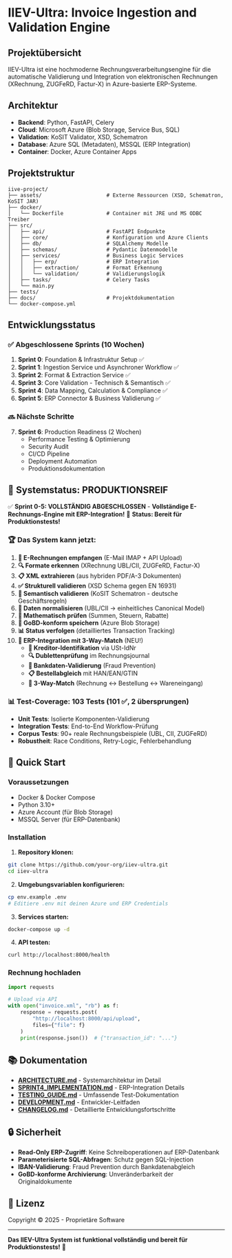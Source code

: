 # IIEV-Ultra: Invoice Ingestion and Validation Engine

## Projektübersicht

IIEV-Ultra ist eine hochmoderne Rechnungsverarbeitungsengine für die automatische Validierung und Integration von elektronischen Rechnungen (XRechnung, ZUGFeRD, Factur-X) in Azure-basierte ERP-Systeme.

## Architektur

- **Backend**: Python, FastAPI, Celery
- **Cloud**: Microsoft Azure (Blob Storage, Service Bus, SQL)
- **Validation**: KoSIT Validator, XSD, Schematron
- **Database**: Azure SQL (Metadaten), MSSQL (ERP Integration)
- **Container**: Docker, Azure Container Apps

## Projektstruktur

```
iive-project/
├── assets/                     # Externe Ressourcen (XSD, Schematron, KoSIT JAR)
├── docker/
│   └── Dockerfile              # Container mit JRE und MS ODBC Treiber
├── src/
│   ├── api/                    # FastAPI Endpunkte
│   ├── core/                   # Konfiguration und Azure Clients
│   ├── db/                     # SQLAlchemy Modelle
│   ├── schemas/                # Pydantic Datenmodelle
│   ├── services/               # Business Logic Services
│   │   ├── erp/                # ERP Integration
│   │   ├── extraction/         # Format Erkennung
│   │   └── validation/         # Validierungslogik
│   ├── tasks/                  # Celery Tasks
│   └── main.py
├── tests/
├── docs/                       # Projektdokumentation
└── docker-compose.yml
```

## Entwicklungsstatus

### ✅ Abgeschlossene Sprints (10 Wochen)

1. **Sprint 0**: Foundation & Infrastruktur Setup ✅
2. **Sprint 1**: Ingestion Service und Asynchroner Workflow ✅
3. **Sprint 2**: Format & Extraction Service ✅
4. **Sprint 3**: Core Validation - Technisch & Semantisch ✅
5. **Sprint 4**: Data Mapping, Calculation & Compliance ✅
6. **Sprint 5**: ERP Connector & Business Validierung ✅

### 🔜 Nächste Schritte

7. **Sprint 6**: Production Readiness (2 Wochen)
   - Performance Testing & Optimierung
   - Security Audit
   - CI/CD Pipeline
   - Deployment Automation
   - Produktionsdokumentation

## 🚀 Systemstatus: PRODUKTIONSREIF

✅ **Sprint 0-5: VOLLSTÄNDIG ABGESCHLOSSEN** - **Vollständige E-Rechnungs-Engine mit ERP-Integration!**
🎯 **Status: Bereit für Produktionstests!**

### 🏆 Das System kann jetzt:
1. **📧 E-Rechnungen empfangen** (E-Mail IMAP + API Upload)
2. **🔍 Formate erkennen** (XRechnung UBL/CII, ZUGFeRD, Factur-X)
3. **📋 XML extrahieren** (aus hybriden PDF/A-3 Dokumenten)
4. **✅ Strukturell validieren** (XSD Schema gegen EN 16931)
5. **🧠 Semantisch validieren** (KoSIT Schematron - deutsche Geschäftsregeln)
6. **🔄 Daten normalisieren** (UBL/CII → einheitliches Canonical Model)
7. **🧮 Mathematisch prüfen** (Summen, Steuern, Rabatte)
8. **💾 GoBD-konform speichern** (Azure Blob Storage)
9. **📊 Status verfolgen** (detailliertes Transaction Tracking)
10. **🏢 ERP-Integration mit 3-Way-Match** (NEU!)
    - **👤 Kreditor-Identifikation** via USt-IdNr
    - **🔍 Dublettenprüfung** im Rechnungsjournal
    - **🏦 Bankdaten-Validierung** (Fraud Prevention)
    - **📋 Bestellabgleich** mit HAN/EAN/GTIN
    - **🎯 3-Way-Match** (Rechnung ↔ Bestellung ↔ Wareneingang)

### 📊 Test-Coverage: **103 Tests** (101 ✅, 2 übersprungen)
- **Unit Tests**: Isolierte Komponenten-Validierung  
- **Integration Tests**: End-to-End Workflow-Prüfung
- **Corpus Tests**: 90+ reale Rechnungsbeispiele (UBL, CII, ZUGFeRD)
- **Robustheit**: Race Conditions, Retry-Logic, Fehlerbehandlung

## 🚀 Quick Start

### Voraussetzungen
- Docker & Docker Compose
- Python 3.10+
- Azure Account (für Blob Storage)
- MSSQL Server (für ERP-Datenbank)

### Installation

1. **Repository klonen:**
```bash
git clone https://github.com/your-org/iiev-ultra.git
cd iiev-ultra
```

2. **Umgebungsvariablen konfigurieren:**
```bash
cp env.example .env
# Editiere .env mit deinen Azure und ERP Credentials
```

3. **Services starten:**
```bash
docker-compose up -d
```

4. **API testen:**
```bash
curl http://localhost:8000/health
```

### Rechnung hochladen

```python
import requests

# Upload via API
with open("invoice.xml", "rb") as f:
    response = requests.post(
        "http://localhost:8000/api/upload",
        files={"file": f}
    )
    print(response.json())  # {"transaction_id": "..."}
```

## 📚 Dokumentation

- [**ARCHITECTURE.md**](./docs/ARCHITECTURE.md) - Systemarchitektur im Detail
- [**SPRINT4_IMPLEMENTATION.md**](./docs/SPRINT4_IMPLEMENTATION.md) - ERP-Integration Details
- [**TESTING_GUIDE.md**](./docs/TESTING_GUIDE.md) - Umfassende Test-Dokumentation
- [**DEVELOPMENT.md**](./docs/DEVELOPMENT.md) - Entwickler-Leitfaden
- [**CHANGELOG.md**](./CHANGELOG.md) - Detaillierte Entwicklungsfortschritte

## 🔒 Sicherheit

- **Read-Only ERP-Zugriff**: Keine Schreiboperationen auf ERP-Datenbank
- **Parameterisierte SQL-Abfragen**: Schutz gegen SQL-Injection
- **IBAN-Validierung**: Fraud Prevention durch Bankdatenabgleich
- **GoBD-konforme Archivierung**: Unveränderbarkeit der Originaldokumente

## 📝 Lizenz

Copyright © 2025 - Proprietäre Software

---

**Das IIEV-Ultra System ist funktional vollständig und bereit für Produktionstests!** 🎉
